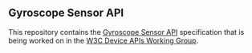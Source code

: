 ## Gyroscope Sensor API

This repository contains the
[Gyroscope Sensor API](https://w3c.github.com/gyroscope/)
specification that is being worked on in the
[W3C Device APIs Working Group](http://www.w3.org/2009/dap/).
